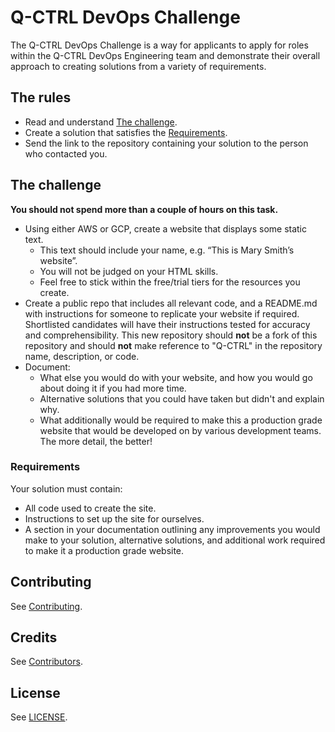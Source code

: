 # Q-CTRL DevOps Challenge

The Q-CTRL DevOps Challenge is a way for applicants to apply for roles within the Q-CTRL DevOps Engineering team and demonstrate their overall approach to creating solutions from a variety of requirements.

## The rules

- Read and understand [The challenge](#the-challenge).
- Create a solution that satisfies the [Requirements](#requirements).
- Send the link to the repository containing your solution to the person who contacted you.

## The challenge

**You should not spend more than a couple of hours on this task.**
- Using either AWS or GCP, create a website that displays some static text.
    - This text should include your name, e.g. “This is Mary Smith’s website”.
    - You will not be judged on your HTML skills.
    - Feel free to stick within the free/trial tiers for the resources you create.
- Create a public repo that includes all relevant code, and a README.md with instructions for someone to replicate your website if required. Shortlisted candidates will have their instructions tested for accuracy and comprehensibility. This new repository should **not** be a fork of this repository and should **not** make reference to "Q-CTRL" in the repository name, description, or code.
- Document:
    - What else you would do with your website, and how you would go about doing it if you had more time.
    - Alternative solutions that you could have taken but didn't and explain why.
    - What additionally would be required to make this a production grade website that would be developed on by various development teams. The more detail, the better!

### Requirements

Your solution must contain:
- All code used to create the site.
- Instructions to set up the site for ourselves.
- A section in your documentation outlining any improvements you would make to your solution, alternative solutions, and additional work required to make it a production grade website.

## Contributing

See [Contributing](https://code.q-ctrl.com/contributing).

## Credits

See [Contributors](https://github.com/qctrl/devops-challenge/graphs/contributors).

## License

See [LICENSE](https://github.com/qctrl/devops-challenge/blob/master/LICENSE).
